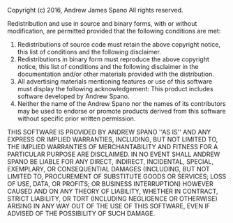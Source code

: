 Copyright (c) 2016, Andrew James Spano
All rights reserved.

Redistribution and use in source and binary forms, with or without
modification, are permitted provided that the following conditions are met:
1. Redistributions of source code must retain the above copyright
   notice, this list of conditions and the following disclaimer.
2. Redistributions in binary form must reproduce the above copyright
   notice, this list of conditions and the following disclaimer in the
   documentation and/or other materials provided with the distribution.
3. All advertising materials mentioning features or use of this software
   must display the following acknowledgement:
   This product includes software developed by Andrew Spano.
4. Neither the name of the Andrew Spano nor the
   names of its contributors may be used to endorse or promote products
   derived from this software without specific prior written permission.

THIS SOFTWARE IS PROVIDED BY ANDREW SPANO ''AS IS'' AND ANY
EXPRESS OR IMPLIED WARRANTIES, INCLUDING, BUT NOT LIMITED TO, THE IMPLIED
WARRANTIES OF MERCHANTABILITY AND FITNESS FOR A PARTICULAR PURPOSE ARE
DISCLAIMED. IN NO EVENT SHALL ANDREW SPANO BE LIABLE FOR ANY
DIRECT, INDIRECT, INCIDENTAL, SPECIAL, EXEMPLARY, OR CONSEQUENTIAL DAMAGES
(INCLUDING, BUT NOT LIMITED TO, PROCUREMENT OF SUBSTITUTE GOODS OR SERVICES;
LOSS OF USE, DATA, OR PROFITS; OR BUSINESS INTERRUPTION) HOWEVER CAUSED AND
ON ANY THEORY OF LIABILITY, WHETHER IN CONTRACT, STRICT LIABILITY, OR TORT
(INCLUDING NEGLIGENCE OR OTHERWISE) ARISING IN ANY WAY OUT OF THE USE OF THIS
SOFTWARE, EVEN IF ADVISED OF THE POSSIBILITY OF SUCH DAMAGE.